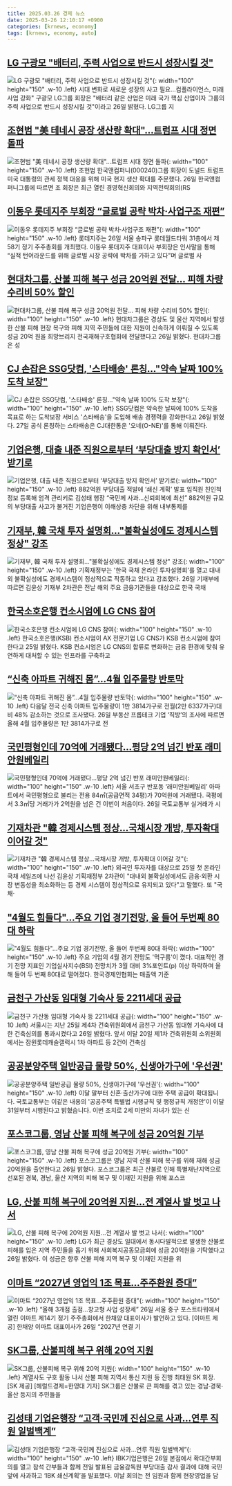```yaml
---
title: 2025.03.26 경제 뉴스
date: 2025-03-26 12:10:17 +0900
categories: [krnews, economy]
tags: [krnews, economy, auto]
---
```

## [LG 구광모 "배터리, 주력 사업으로 반드시 성장시킬 것"](https://n.news.naver.com/mnews/article/001/0015289344)

![LG 구광모 "배터리, 주력 사업으로 반드시 성장시킬 것"](https://mimgnews.pstatic.net/image/origin/001/2025/03/26/15289344.jpg?type=nf220_150){: width="100" height="150" .w-10 .left}
시대 변화로 새로운 성장의 사고 필요…컴플라이언스, 미래사업 강화" 구광모 LG그룹 회장은 "배터리 같은 산업은 미래 국가 핵심 산업이자 그룹의 주력 사업으로 반드시 성장시킬 것"이라고 26일 밝혔다. LG그룹 지

## [조현범 "美 테네시 공장 생산량 확대"…트럼프 시대 정면 돌파](https://n.news.naver.com/mnews/article/421/0008152863)

![조현범 "美 테네시 공장 생산량 확대"…트럼프 시대 정면 돌파](https://mimgnews.pstatic.net/image/origin/421/2025/03/26/8152863.jpg?type=nf220_150){: width="100" height="150" .w-10 .left}
조현범 한국앤컴퍼니(000240)그룹 회장이 도널드 트럼프 미국 대통령의 관세 정책 대응을 위해 미국 현지 생산 확대를 주문했다. 26일 한국앤컴퍼니그룹에 따르면 조 회장은 최근 열린 경영혁신회의와 지역전략회의(RS

## [이동우 롯데지주 부회장 “글로벌 공략 박차·사업구조 재편”](https://n.news.naver.com/mnews/article/366/0001063880)

![이동우 롯데지주 부회장 “글로벌 공략 박차·사업구조 재편”](https://mimgnews.pstatic.net/image/origin/366/2025/03/26/1063880.jpg?type=nf220_150){: width="100" height="150" .w-10 .left}
롯데지주는 26일 서울 송파구 롯데월드타워 31층에서 제58기 정기 주주총회를 개최했다. 이동우 롯데지주 대표이사 부회장은 인사말을 통해 “실적 턴어라운드를 위해 글로벌 시장 공략에 박차를 가하고 있다”며 글로벌 사

## [현대차그룹, 산불 피해 복구 성금 20억원 전달… 피해 차량 수리비 50% 할인](https://n.news.naver.com/mnews/article/005/0001765536)

![현대차그룹, 산불 피해 복구 성금 20억원 전달… 피해 차량 수리비 50% 할인](https://mimgnews.pstatic.net/image/origin/005/2025/03/26/1765536.jpg?type=nf220_150){: width="100" height="150" .w-10 .left}
현대차그룹은 경상도 및 울산 지역에서 발생한 산불 피해 현장 복구와 피해 지역 주민들에 대한 지원이 신속하게 이뤄질 수 있도록 성금 20억 원을 희망브리지 전국재해구호협회에 전달했다고 26일 밝혔다. 현대차그룹은 성

## [CJ 손잡은 SSG닷컴, '스타배송' 론칭…"약속 날짜 100% 도착 보장"](https://n.news.naver.com/mnews/article/277/0005567243)

![CJ 손잡은 SSG닷컴, '스타배송' 론칭…"약속 날짜 100% 도착 보장"](https://mimgnews.pstatic.net/image/origin/277/2025/03/26/5567243.jpg?type=nf220_150){: width="100" height="150" .w-10 .left}
SSG닷컴은 약속한 날짜에 100% 도착을 목표로 하는 도착보장 서비스 '스타배송'을 도입해 배송 경쟁력을 강화한다고 26일 밝혔다. 27일 공식 론칭하는 스타배송은 CJ대한통운 '오네(O-NE)'를 통해 이뤄진다.

## [기업은행, 대출 내준 직원으로부터 ‘부당대출 방지 확인서’ 받기로](https://n.news.naver.com/mnews/article/366/0001063845)

![기업은행, 대출 내준 직원으로부터 ‘부당대출 방지 확인서’ 받기로](https://mimgnews.pstatic.net/image/origin/366/2025/03/26/1063845.jpg?type=nf220_150){: width="100" height="150" .w-10 .left}
882억원 부당대출 적발에 ‘쇄신 계획’ 발표 임직원 친인척 정보 등록해 엄격 관리키로 김성태 행장 “국민께 사과…신뢰회복에 최선” 882억원 규모의 부당대출 사고가 불거진 기업은행이 이해상충 차단을 위해 내부통제를

## [기재부, 韓 국채 투자 설명회…"불확실성에도 경제시스템 정상" 강조](https://n.news.naver.com/mnews/article/421/0008153072)

![기재부, 韓 국채 투자 설명회…"불확실성에도 경제시스템 정상" 강조](https://mimgnews.pstatic.net/image/origin/421/2025/03/26/8153072.jpg?type=nf220_150){: width="100" height="150" .w-10 .left}
기획재정부는 '한국 국채 온라인 투자설명회'를 열고 대내외 불확실성에도 경제시스템이 정상적으로 작동하고 있다고 강조했다. 26일 기재부에 따르면 김윤상 기재부 2차관은 전날 해외 주요 금융기관들을 대상으로 한국 국채

## [한국소호은행 컨소시엄에 LG CNS 참여](https://n.news.naver.com/mnews/article/018/0005970561)

![한국소호은행 컨소시엄에 LG CNS 참여](https://mimgnews.pstatic.net/image/origin/018/2025/03/25/5970561.jpg?type=nf220_150){: width="100" height="150" .w-10 .left}
한국소호은행(KSB) 컨소시엄이 AX 전문기업 LG CNS가 KSB 컨소시엄에 참여한다고 25일 밝혔다. KSB 컨소시엄은 LG CNS의 합류로 변화하는 금융 환경에 맞춰 유연하게 대처할 수 있는 인프라를 구축하고

## [“신축 아파트 귀해진 몸”…4월 입주물량 반토막](https://n.news.naver.com/mnews/article/011/0004465934)

![“신축 아파트 귀해진 몸”…4월 입주물량 반토막](https://mimgnews.pstatic.net/image/origin/011/2025/03/26/4465934.jpg?type=nf220_150){: width="100" height="150" .w-10 .left}
다음달 전국 신축 아파트 입주물량이 1만 3814가구로 전월(2만 6337가구)대비 48% 감소하는 것으로 조사됐다. 26일 부동산 프롭테크 기업 ‘직방’의 조사에 따르면 올해 4월 입주물량은 1만 3814가구로 전

## [국민평형인데 70억에 거래됐다...평당 2억 넘긴 반포 래미안원베일리](https://n.news.naver.com/mnews/article/009/0005465260)

![국민평형인데 70억에 거래됐다...평당 2억 넘긴 반포 래미안원베일리](https://mimgnews.pstatic.net/image/origin/009/2025/03/26/5465260.jpg?type=nf220_150){: width="100" height="150" .w-10 .left}
서울 서초구 반포동 ‘래미안원베일리’ 아파트에서 국민평형으로 불리는 전용 84㎡(공급면적 34평)가 70억원에 거래됐다. 국평에서 3.3㎡당 거래가가 2억원을 넘은 건 이번이 처음이다. 26일 국토교통부 실거래가 시

## [기재차관 "韓 경제시스템 정상…국채시장 개방, 투자확대 이어갈 것"](https://n.news.naver.com/mnews/article/277/0005567493)

![기재차관 "韓 경제시스템 정상…국채시장 개방, 투자확대 이어갈 것"](https://mimgnews.pstatic.net/image/origin/277/2025/03/26/5567493.jpg?type=nf220_150){: width="100" height="150" .w-10 .left}
외국인 투자자를 대상으로 25일 첫 온라인 국채 세일즈에 나선 김윤상 기획재정부 2차관이 "대내외 불확실성에서도 금융·외환 시장 변동성을 최소화하는 등 경제 시스템이 정상적으로 유지되고 있다"고 말했다. 또 "국채·

## ["4월도 힘들다"…주요 기업 경기전망, 올 들어 두번째 80대 하락](https://n.news.naver.com/mnews/article/421/0008152604)

!["4월도 힘들다"…주요 기업 경기전망, 올 들어 두번째 80대 하락](https://mimgnews.pstatic.net/image/origin/421/2025/03/26/8152604.jpg?type=nf220_150){: width="100" height="150" .w-10 .left}
주요 기업의 4월 경기 전망도 '먹구름'이 꼈다. 대표적인 경기 전망 지표인 기업실사지수(BSI) 전망치가 3월 대비 3%포인트(p) 이상 하락하며 올해 들어 두 번째 80대로 떨어졌다. 한국경제인협회는 매출액 기준

## [금천구 가산동 임대형 기숙사 등 2211세대 공급](https://n.news.naver.com/mnews/article/014/0005326579)

![금천구 가산동 임대형 기숙사 등 2211세대 공급](https://mimgnews.pstatic.net/image/origin/014/2025/03/26/5326579.jpg?type=nf220_150){: width="100" height="150" .w-10 .left}
서울시는 지난 25일 제4차 건축위원회에서 금천구 가산동 임대형 기숙사에 대한 건축심의를 통과시켰다고 26일 밝혔다. 앞서 이달 20일 제1차 건축위원회 소위원회에서는 잠원롯데캐슬갤럭시 1차 아파트 등 2건이 건축심

## [공공분양주택 일반공급 물량 50%, 신생아가구에 '우선권'](https://n.news.naver.com/mnews/article/214/0001413965)

![공공분양주택 일반공급 물량 50%, 신생아가구에 '우선권'](https://mimgnews.pstatic.net/image/origin/214/2025/03/26/1413965.jpg?type=nf220_150){: width="100" height="150" .w-10 .left}
이달 말부터 신혼·출산가구에 대한 주택 공급이 확대됩니다. 국토교통부는 이같은 내용의 '공공주택 특별법 시행규칙 및 행정규칙 개정안'이 이달 31일부터 시행된다고 밝혔습니다. 이번 조치로 2세 미만의 자녀가 있는 신

## [포스코그룹, 영남 산불 피해 복구에 성금 20억원 기부](https://n.news.naver.com/mnews/article/366/0001063807)

![포스코그룹, 영남 산불 피해 복구에 성금 20억원 기부](https://mimgnews.pstatic.net/image/origin/366/2025/03/26/1063807.jpg?type=nf220_150){: width="100" height="150" .w-10 .left}
포스코그룹은 영남 지역 산불 피해 복구를 위해 재해 성금 20억원을 출연한다고 26일 밝혔다. 포스코그룹은 최근 산불로 인해 특별재난지역으로 선포된 경북, 경남, 울산 지역의 피해 복구 및 이재민 지원을 위해 포스코

## [LG, 산불 피해 복구에 20억원 지원…전 계열사 발 벗고 나서](https://n.news.naver.com/mnews/article/008/0005171100)

![LG, 산불 피해 복구에 20억원 지원…전 계열사 발 벗고 나서](https://mimgnews.pstatic.net/image/origin/008/2025/03/26/5171100.jpg?type=nf220_150){: width="100" height="150" .w-10 .left}
LG가 최근 경상도 일대에서 동시다발적으로 발생한 산불로 피해를 입은 지역 주민들을 돕기 위해 사회복지공동모금회에 성금 20억원을 기탁했다고 26일 밝혔다. 이 성금은 향후 산불 피해 지역 복구 및 이재민 지원을 위

## [이마트 “2027년 영업익 1조 목표…주주환원 증대”](https://n.news.naver.com/mnews/article/016/0002447777)

![이마트 “2027년 영업익 1조 목표…주주환원 증대”](https://mimgnews.pstatic.net/image/origin/016/2025/03/26/2447777.jpg?type=nf220_150){: width="100" height="150" .w-10 .left}
“올해 3개점 출점…창고형 사업 성장세” 26일 서울 중구 포스트타워에서 열린 이마트 제14기 정기 주주총회에서 한채양 대표이사가 발언하고 있다. [이마트 제공] 한채양 이마트 대표이사가 26일 “2027년 연결 기

## [SK그룹, 산불피해 복구 위해 20억 지원](https://n.news.naver.com/mnews/article/016/0002447644)

![SK그룹, 산불피해 복구 위해 20억 지원](https://mimgnews.pstatic.net/image/origin/016/2025/03/26/2447644.jpg?type=nf220_150){: width="100" height="150" .w-10 .left}
계열사도 구호 활동 나서 산불 피해 지역서 통신 지원 등 진행 최태원 SK 회장. [SK 제공] [헤럴드경제=한영대 기자] SK그룹은 산불로 큰 피해를 겪고 있는 경남∙경북∙울산 등지의 주민들을

## [김성태 기업은행장 “고객·국민께 진심으로 사과…연루 직원 일벌백계”](https://n.news.naver.com/mnews/article/082/0001317899)

![김성태 기업은행장 “고객·국민께 진심으로 사과…연루 직원 일벌백계”](https://mimgnews.pstatic.net/image/origin/082/2025/03/26/1317899.jpg?type=nf220_150){: width="100" height="150" .w-10 .left}
IBK기업은행은 26일 본점에서 확대간부회의를 열고 참석 간부들과 함께 전일 발표된 금융감독원 부당대출 감사 결과에 대해 국민 앞에 사과하고 ‘IBK 쇄신계획’을 발표했다. 이날 회의는 전 임원과 함께 현장영업을 담

